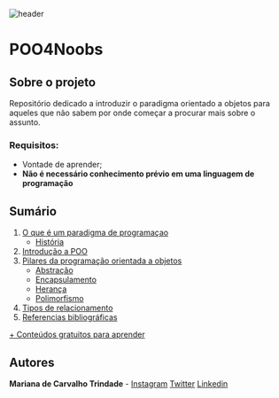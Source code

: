 ![header](https://github.com/andreluispy/assembly4noobs/blob/main/header-4noobs.svg)

# POO4Noobs

## Sobre o projeto

Repositório dedicado a introduzir o paradigma orientado a objetos para aqueles que não sabem por onde começar a procurar mais sobre o assunto.

### Requisitos:
- Vontade de aprender;
- **Não é necessário conhecimento prévio em uma linguagem de programação**

## Sumário

1. [O que é um paradigma de programaçao](paradigmasDeProgramacao/oQueEParadigma.md)
	- [História](paradigmasDeProgramacao/historia.md)
2. [Introdução a POO](introducaoAPOO/IntroducaoAPOO.md)
3. [Pilares da programação orientada a objetos](pilaresDaPOO/pilaresDaPOO.md)
	- [Abstração](pilaresDaPOO/abstracao.md)
	- [Encapsulamento](pilaresDaPOO/encapsulamento.md)
	- [Herança](pilaresDaPOO/heranca.md)
	- [Polimorfismo](pilaresDaPOO/polimorfismo.md)
4. [Tipos de relacionamento](tiposDeRelacionamento/tiposDeRelacionamento.md)
5. [Referencias bibliográficas](referencias/ReferenciasBibliograficas.md)

[+ Conteúdos gratuitos para aprender](https://github.com/he4rt/4noobs)

## Autores
**Mariana de Carvalho Trindade** - [Instagram](https://instagram.com/detonagirl) [Twitter](https://twitter.com/detonagirl) [Linkedin](https://www.linkedin.com/in/carvalhomarianat/)
